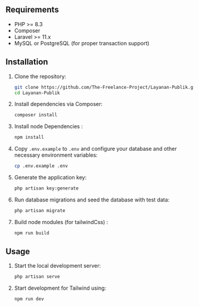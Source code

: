 ## Requirements

- PHP >= 8.3
- Composer
- Laravel >= 11.x
- MySQL or PostgreSQL (for proper transaction support)

## Installation

1. Clone the repository:
   ```bash
   git clone https://github.com/The-Freelance-Project/Layanan-Publik.git
   cd Layanan-Publik
   ```
2. Install dependencies via Composer:
   ```bash
   composer install
   ```
3. Install node Dependencies :
   ```bash
   npm install
   ```

4. Copy `.env.example` to `.env` and configure your database and other necessary environment variables:
   ```bash
   cp .env.example .env
   ```
5. Generate the application key:
   ```bash
   php artisan key:generate
   ```
6. Run database migrations and seed the database with test data:
   ```bash
   php artisan migrate
   ```

7. Build node modules (for tailwindCss) :
   ```bash
   npm run build
   ```

## Usage

1. Start the local development server:
   ```bash
   php artisan serve
   ```
2. Start development for Tailwind using:
   ```bash
   npm run dev
   ```
